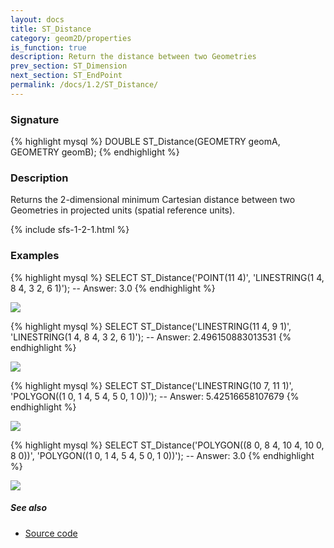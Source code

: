 ```yaml
---
layout: docs
title: ST_Distance
category: geom2D/properties
is_function: true
description: Return the distance between two Geometries
prev_section: ST_Dimension
next_section: ST_EndPoint
permalink: /docs/1.2/ST_Distance/
---
```


### Signature

{% highlight mysql %}
DOUBLE ST_Distance(GEOMETRY geomA, GEOMETRY geomB);
{% endhighlight %}

### Description

Returns the 2-dimensional minimum Cartesian distance between two Geometries in
projected units (spatial reference units).

{% include sfs-1-2-1.html %}

### Examples

{% highlight mysql %}
SELECT ST_Distance('POINT(11 4)',
                   'LINESTRING(1 4, 8 4, 3 2, 6 1)');
-- Answer: 3.0
{% endhighlight %}

<img class="displayed" src="../ST_Distance_1.png"/>

{% highlight mysql %}
SELECT ST_Distance('LINESTRING(11 4, 9 1)',
                   'LINESTRING(1 4, 8 4, 3 2, 6 1)');
-- Answer: 2.496150883013531
{% endhighlight %}

<img class="displayed" src="../ST_Distance_2.png"/>

{% highlight mysql %}
SELECT ST_Distance('LINESTRING(10 7, 11 1)',
                   'POLYGON((1 0, 1 4, 5 4, 5 0, 1 0))');
-- Answer: 5.42516658107679
{% endhighlight %}

<img class="displayed" src="../ST_Distance_3.png"/>

{% highlight mysql %}
SELECT ST_Distance('POLYGON((8 0, 8 4, 10 4, 10 0, 8 0))',
                   'POLYGON((1 0, 1 4, 5 4, 5 0, 1 0))');
-- Answer: 3.0
{% endhighlight %}

<img class="displayed" src="../ST_Distance_4.png"/>

##### See also

* <a href="https://github.com/orbisgis/h2gis/blob/v1.2.4/h2spatial/src/main/java/org/h2gis/h2spatial/internal/function/spatial/properties/ST_Distance.java" target="_blank">Source code</a>
